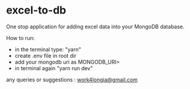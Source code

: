 # excel-to-db
One stop application for adding excel data into your MongoDB database.

How to run:
- in the terminal type: "yarn"
- create .env file in root dir
- add your mongodb uri as MONGODB_URI=<your uri>
- in terminal again "yarn run dev"

any queries or suggestions : work4longia@gmail.com
